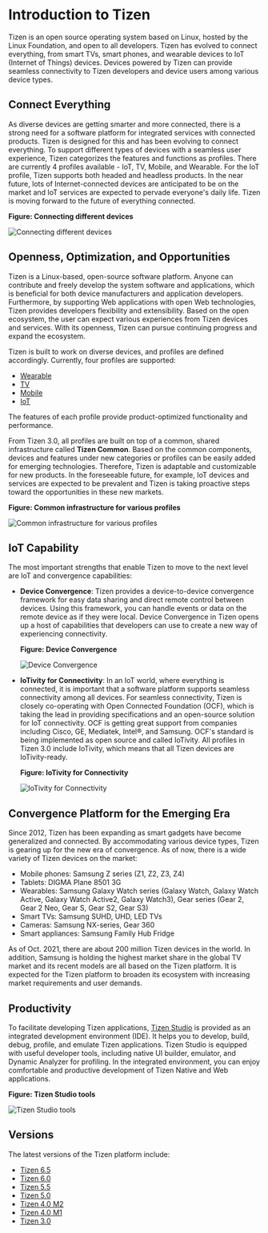# Introduction to Tizen

Tizen is an open source operating system based on Linux, hosted by the Linux Foundation, and open to all developers.  Tizen has evolved to connect everything, from smart TVs, smart phones, and wearable devices to IoT (Internet of Things) devices. Devices powered by Tizen can provide seamless connectivity to Tizen developers and device users among various device types.


## Connect Everything

As diverse devices are getting smarter and more connected, there is a strong need for a software platform for integrated services with connected products. Tizen is designed for this and has been evolving to connect everything. To support different types of devices with a seamless user experience, Tizen categorizes the features and functions as profiles. There are currently 4 profiles available - IoT, TV, Mobile, and Wearable. For the IoT profile, Tizen supports both headed and headless products. In the near future, lots of Internet-connected devices are anticipated to be on the market and IoT services are expected to pervade everyone's daily life. Tizen is moving forward to the future of everything connected.

**Figure: Connecting different devices**

![Connecting different devices](media/about_tizen_1.png)

## Openness, Optimization, and Opportunities

Tizen is a Linux-based, open-source software platform. Anyone can contribute and freely develop the system software and applications, which is beneficial for both device manufacturers and application developers. Furthermore, by supporting Web applications with open Web technologies, Tizen provides developers flexibility and extensibility. Based on the open ecosystem, the user can expect various experiences from Tizen devices and services. With its openness, Tizen can pursue continuing progress and expand the ecosystem.

Tizen is built to work on diverse devices, and profiles are defined accordingly. Currently, four profiles are supported:

- [Wearable](profiles/wearable.md)
- [TV](profiles/tv.md)
- [Mobile](profiles/mobile.md)
- [IoT](profiles/iot.md)

The features of each profile provide product-optimized functionality and performance.

From Tizen 3.0, all profiles are built on top of a common, shared infrastructure called **Tizen Common**. Based on the common components, devices and features under new categories or profiles can be easily added for emerging technologies. Therefore, Tizen is adaptable and customizable for new products. In the foreseeable future, for example, IoT devices and services are expected to be prevalent and Tizen is taking proactive steps toward the opportunities in these new markets.

**Figure: Common infrastructure for various profiles**

![Common infrastructure for various profiles](media/about_tizen_2.png)

## IoT Capability

The most important strengths that enable Tizen to move to the next level are IoT and convergence capabilities:

- **Device Convergence**: Tizen provides a device-to-device convergence framework for easy data sharing and direct remote control between devices. Using this framework, you can handle events or data on the remote device as if they were local. Device Convergence in Tizen opens up a host of capabilities that developers can use to create a new way of experiencing connectivity.

  **Figure: Device Convergence**

  ![Device Convergence](media/about_tizen_5.png)

- **IoTivity for Connectivity**: In an IoT world, where everything is connected, it is important that a software platform supports seamless connectivity among all devices. For seamless connectivity, Tizen is closely co-operating with Open Connected Foundation (OCF), which is taking the lead in providing specifications and an open-source solution for IoT connectivity. OCF is getting great support from companies including Cisco, GE, Mediatek, Intel&reg;, and Samsung. OCF's standard is being implemented as open source and called IoTivity. All profiles in Tizen 3.0 include IoTivity, which means that all Tizen devices are IoTivity-ready.


  **Figure: IoTivity for Connectivity**

  ![IoTivity for Connectivity](media/about_tizen_6.png)


## Convergence Platform for the Emerging Era

Since 2012, Tizen has been expanding as smart gadgets have become generalized and connected. By accommodating various device types, Tizen is gearing up for the new era of convergence. As of now, there is a wide variety of Tizen devices on the market:

- Mobile phones: Samsung Z series (Z1, Z2, Z3, Z4)
- Tablets: DIGMA Plane 8501 3G
- Wearables: Samsung Galaxy Watch series (Galaxy Watch, Galaxy Watch Active, Galaxy Watch Active2, Galaxy Watch3), Gear series (Gear 2, Gear 2 Neo, Gear S, Gear S2, Gear S3)
- Smart TVs: Samsung SUHD, UHD, LED TVs
- Cameras: Samsung NX-series, Gear 360
- Smart appliances: Samsung Family Hub Fridge

As of Oct. 2021, there are about 200 million Tizen devices in the world. In addition, Samsung is holding the highest market share in the global TV market and its recent models are all based on the Tizen platform. It is expected for the Tizen platform to broaden its ecosystem with increasing market requirements and user demands.

## Productivity

To facilitate developing Tizen applications, [Tizen Studio](/application/tizen-studio/) is provided as an integrated development environment (IDE). It helps you to develop, build, debug, profile, and emulate Tizen applications. Tizen Studio is equipped with useful developer tools, including native UI builder, emulator, and Dynamic Analyzer for profiling. In the integrated environment, you can enjoy comfortable and productive development of Tizen Native and Web applications.

**Figure: Tizen Studio tools**

![Tizen Studio tools](media/about_tizen_3.png)


## Versions

The latest versions of the Tizen platform include:

- [Tizen 6.5](versions/tizen-6-5-m2.md)
- [Tizen 6.0](versions/tizen-6-0-m2.md)
- [Tizen 5.5](versions/tizen-5-5-m2.md)
- [Tizen 5.0](versions/tizen-5-0-m2.md)
- [Tizen 4.0 M2](versions/tizen-4-0-m2.md)
- [Tizen 4.0 M1](versions/tizen-4-0-m1.md)
- [Tizen 3.0](versions/tizen-3-0.md)
